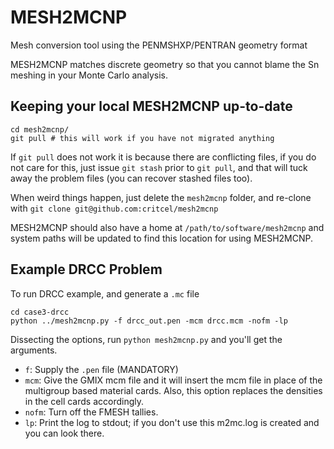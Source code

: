 MESH2MCNP
=========

Mesh conversion tool using the PENMSHXP/PENTRAN geometry format

MESH2MCNP matches discrete geometry so that you cannot blame the Sn meshing in your Monte Carlo analysis.

Keeping your local MESH2MCNP up-to-date
---------------------------------------

```
cd mesh2mcnp/
git pull # this will work if you have not migrated anything
```

If `git pull` does not work it is because there are conflicting files, if you do not care for this, just issue `git stash` prior to `git pull`, and that will tuck away the problem files (you can recover stashed files too).

When weird things happen, just delete the `mesh2mcnp` folder, and re-clone with `git clone git@github.com:critcel/mesh2mcnp`

MESH2MCNP should also have a home at `/path/to/software/mesh2mcnp` and system paths will be updated to find this location for using MESH2MCNP.

Example DRCC Problem
--------------------

To run DRCC example, and generate a `.mc` file
```
cd case3-drcc
python ../mesh2mcnp.py -f drcc_out.pen -mcm drcc.mcm -nofm -lp
```

Dissecting the options, run `python mesh2mcnp.py` and you'll get the arguments.

- `f`: Supply the `.pen` file (MANDATORY)
- `mcm`: Give the GMIX mcm file and it will insert the mcm file in place of the multigroup based material cards.  Also, this option replaces the densities in the cell cards accordingly.
- `nofm`: Turn off the FMESH tallies.
- `lp`: Print the log to stdout; if you don't use this m2mc.log is created and you can look there.
